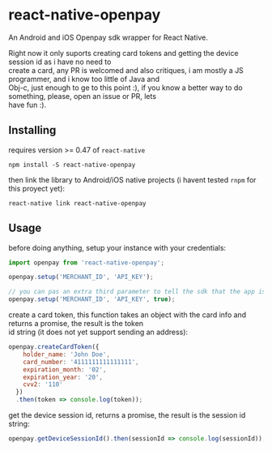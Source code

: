# react-native-openpay

An Android and iOS Openpay sdk wrapper for React Native.

Right now it only suports creating card tokens and getting the device session id as i have no need to  
create a card, any PR is welcomed and also critiques, i am mostly a JS programmer, and i know too little of Java and  
Obj-c, just enough to ge to this point :), if you know a better way to do something, please, open an issue or PR, lets  
have fun :).

## Installing
requires version >= 0.47 of `react-native`
```
npm install -S react-native-openpay
```

then link the library to Android/iOS native projects (i havent tested `rnpm` for this proyect yet):
```
react-native link react-native-openpay
```

## Usage

before doing anything, setup your instance with your credentials:
```javascript
import openpay from 'react-native-openpay';

openpay.setup('MERCHANT_ID', 'API_KEY');

// you can pas an extra third parameter to tell the sdk that the app is in production
openpay.setup('MERCHANT_ID', 'API_KEY', true);
```

create a card token, this function takes an object with the card info and returns a promise, the result is the token  
id string (it does not yet support sending an address):
```javascript
openpay.createCardToken({
    holder_name: 'John Doe',
    card_number: '4111111111111111',
    expiration_month: '02',
    expiration_year: '20',
    cvv2: '110'
  })
  .then(token => console.log(token));
```

get the device session id, returns a promise, the result is the session id string:
```javascript
openpay.getDeviceSessionId().then(sessionId => console.log(sessionId));
```
